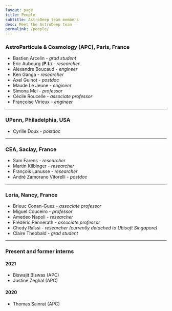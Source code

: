 ```yaml
---
layout: page
title: People
subtitle: AstroDeep team members
desc: Meet the AstroDeep team
permalink: /people/
---
```


### AstroParticule & Cosmology (APC), Paris, France

- Bastien Arcelin - _grad student_
- Eric Aubourg (**P.I.**) - _researcher_
- Alexandre Boucaud - _engineer_
- Ken Ganga - _researcher_
- Axel Guinot - _postdoc_
- Maude Le Jeune - _engineer_
- Simona Mei - _professor_
- Cécile Roucelle - _associate professor_
- Françoise Virieux - _engineer_

---

### UPenn, Philadelphia, USA

- Cyrille Doux - _postdoc_

---

### CEA, Saclay, France

- Sam Farens - _researcher_
- Martin Kilbinger - _researcher_
- François Lanusse - _researcher_
- André Zamorano Vitorelli - _postdoc_

---

### Loria, Nancy, France

- Brieuc Conan-Guez - _associate professor_
- Miguel Couceiro - _professor_
- Amedeo Napoli - _researcher_
- Frédéric Pennerath - _associate professor_ 
- Chedy Raïssi - _researcher (currently detached to Ubisoft Singapore)_
- Claire Theobald - _grad student_

---
### Present and former interns

#### 2021

- Biswajit Biswas (APC)
- Justine Zeghal (APC)
#### 2020

- Thomas Sainrat (APC)
